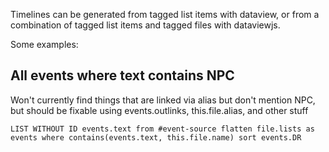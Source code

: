 Timelines can be generated from tagged list items with dataview, or from a combination of tagged list items and tagged files with dataviewjs. 

Some examples:

## All events where text contains NPC

Won't currently find things that are linked via alias but don't mention NPC, but should be fixable using events.outlinks, this.file.alias, and other stuff
```dataview
LIST WITHOUT ID events.text from #event-source flatten file.lists as events where contains(events.text, this.file.name) sort events.DR
```

